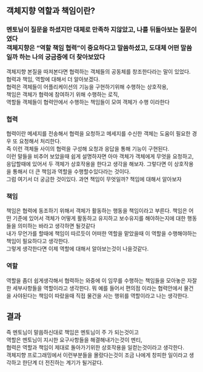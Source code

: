 <H2>객체지향 역할과 책임이란?</h2>
<h3>멘토님이 질문을 하셨지만 대체로 만족하 지않았고, 나를 뒤돌아보는 질문이였다<br>
객체지향은 “역할 책임 협력”이 중요하다고 말씀하셨고, 도대체 어떤 말씀일까 하는 나의 궁금증에 더 찾아보았다
</h3>
객체지향 본질을 따져본다면 협력하는 객체들의 공동체를 창조한다라는 말이 있었다.<br>
협력과 책임, 역할에 대해서 더 알아보겠다.<br>
협력은 객체들이 어플리케이션의 기능을 구현하기위해 수행하는 상호작용,<br>
책임은 객체가 협력에 참여하기 위해 수행하는 로직,<br>
역할들 객체들이 협력안에서 수행하는 책임들이 모여 객체가 수행 이라한다<br>
<h3>협력
</h3>
협력이란 메세지를 전송해서 협력을 요청하고 메세지를 수신한 객체는 도움이 필요한 경우 또 요청해서 처리한다.<br>
즉 이런 객체들 사이의 협력을 구성해 요청과 응답을 통해 기능이 구현된다.<br>
이런 말들을 비추어 보았을때 쉽게 설명하자면 아마 객체가 객체에게 무엇을 요청하고, 응답할때에 있어서 두 객체가
상호작용을 한다고 생각을 해보자. 그렇다면 이 상호작용을 통해서 더 큰 책임과 역할을 수행할수있다라는 것이다.<br>
그럼 여기서 더 궁금한 것이있다. 과연 책임이 무엇일까? 책임에 대해서 알아보자
<h3>책임</h3>
책임은 협력에 동조하기 위해서 객체가 활동하는 행동을 책임이라고 부른다. 책임은 어떤 기준에 있어서 객체가 어떻게 활동하고 유지하고
보수유지를 해야하는지에 대한 행동들을 의미하는 바라고 생각하면 될것같다<br>
내가 무언가를 할때에 책임이 따르듯이 어떠한 역할을 맡았을때 이 역할을 수행해야하는 책임이 필요하다고 생각한다.<br>
그렇게 생각한다면 이제 역할에 대해서 알아보는것이 나을것같다.
<h3>역할</h3>
역할을 좀더 쉽게생각해서 협력하는 와중에 이 임무를 수행하는 책임들을 모아놓은 자잘한 세부사항들을 역할이라고 생각한다.
뭐 예를 들어서 편의점 이라는 협력안에서 물건을 사야된다는 책임이 따랐을때 직접 물건을 사는 행위를 역할이라고 나는 생각한다.
<h2>결과</h2>
즉 멘토님이 말씀하신대로 책임은 멘토님이 주 가 되는것이고<br>
역할은 멘토님이 지시한 요구사항들을 해결해내가는것이 멘티,<br>
협력은 역할과 책임이 제대로 돌아가기위한 상호작용을 일컫는것이라고 생각한다.<br>
객체지향 프로그래밍에서 이런부분들을 몰랐다는것이 조금 나에게 창피한 일이라고 생각하고 한단계 더 전진하는 계기가 될거같다.







